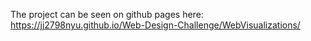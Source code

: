 The project can be seen on github pages here: https://jj2798nyu.github.io/Web-Design-Challenge/WebVisualizations/
